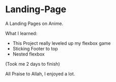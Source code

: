 # Landing-Page
A Landing Pages on Anime.

What I learned:
 - This Project really leveled up my flexbox game
 - Sticking Footer to top
 - Nested flexbox

(Took me 2 days to finish)

All Praise to Allah, I enjoyed a lot.
